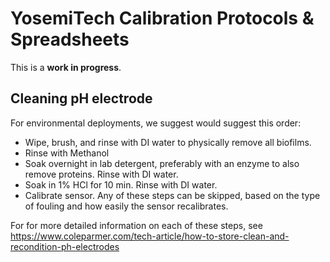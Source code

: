 # YosemiTech Calibration Protocols & Spreadsheets<!--! {#page_calibration} -->

This is a **work in progress**.

## Cleaning pH electrode<!--! {#calibration_cleaning} -->

For environmental deployments, we suggest would suggest this order:

- Wipe, brush, and rinse with DI water to physically remove all biofilms.
- Rinse with Methanol
- Soak overnight in lab detergent, preferably with an enzyme to also remove proteins. Rinse with DI water.
- Soak in 1% HCl for 10 min. Rinse with DI water.
- Calibrate sensor.
Any of these steps can be skipped, based on the type of fouling and how easily the sensor recalibrates.

For for more detailed information on each of these steps, see <https://www.coleparmer.com/tech-article/how-to-store-clean-and-recondition-ph-electrodes>
